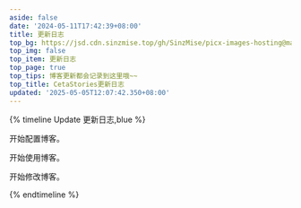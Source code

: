 ```yaml
---
aside: false
date: '2024-05-11T17:42:39+08:00'
title: 更新日志
top_bg: https://jsd.cdn.sinzmise.top/gh/SinzMise/picx-images-hosting@master/20240511/t.mwm.3d4lwazymy.webp
top_img: false
top_item: 更新日志
top_page: true
top_tips: 博客更新都会记录到这里哦~~
top_title: CetaStories更新日志
updated: '2025-05-05T12:07:42.350+08:00'
---
```

{% timeline Update 更新日志,blue %}

<!-- timeline 2025-03（v1.0.0） -->

开始配置博客。

<!-- endtimeline -->

<!-- timeline 2025-04（v1.1.0） -->

开始使用博客。

<!-- endtimeline -->

<!-- timeline 2025-05（v1.2.0） -->

开始修改博客。

<!-- endtimeline -->

{% endtimeline %}

